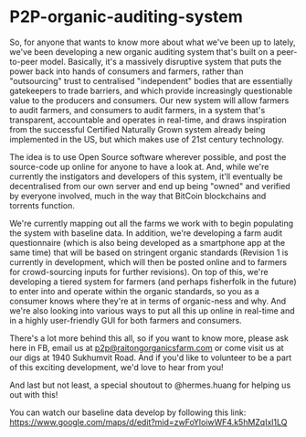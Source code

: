 # P2P-organic-auditing-system

So, for anyone that wants to know more about what we've been up to lately, we've been developing a new organic auditing system that's built on a peer-to-peer model. Basically, it's a massively disruptive system that puts the power back into hands of consumers and farmers, rather than "outsourcing" trust to centralised "independent" bodies that are essentially gatekeepers to trade barriers, and which provide increasingly questionable value to the producers and consumers. Our new system will allow farmers to audit farmers, and consumers to audit farmers, in a system that's transparent, accountable and operates in real-time, and draws inspiration from the successful Certified Naturally Grown system already being implemented in the US, but which makes use of 21st century technology.

The idea is to use Open Source software wherever possible, and post the source-code up online for anyone to have a look at. And, while we're currently the instigators and developers of this system, it'll eventually be decentralised from our own server and end up being "owned" and verified by everyone involved, much in the way that BitCoin blockchains and torrents function.

We're currently mapping out all the farms we work with to begin populating the system with baseline data. In addition, we're developing a farm audit questionnaire (which is also being developed as a smartphone app at the same time) that will be based on stringent organic standards (Revision 1 is currently in development, which will then be posted online and to farmers for crowd-sourcing inputs for further revisions). On top of this, we're developing a tiered system for farmers (and perhaps fisherfolk in the future) to enter into and operate within the organic standards, so you as a consumer knows where they're at in terms of organic-ness and why. And we're also looking into various ways to put all this up online in real-time and in a highly user-friendly GUI for both farmers and consumers.

There's a lot more behind this all, so if you want to know more, please ask here in FB, email us at p2p@raitongorganicsfarm.com or come visit us at our digs at 1940 Sukhumvit Road. And if you'd like to volunteer to be a part of this exciting development, we'd love to hear from you!

And last but not least, a special shoutout to @hermes.huang for helping us out with this!

You can watch our baseline data develop by following this link: https://www.google.com/maps/d/edit?mid=zwFoYloiwWF4.k5hMZqIxl1LQ
